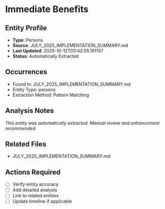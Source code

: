 # Immediate Benefits

## Entity Profile
- **Type**: Persons
- **Source**: JULY_2025_IMPLEMENTATION_SUMMARY.md
- **Last Updated**: 2025-10-12T03:42:05.191157
- **Status**: Automatically Extracted

## Occurrences
- Found in: JULY_2025_IMPLEMENTATION_SUMMARY.md
- Entity Type: persons
- Extraction Method: Pattern Matching

## Analysis Notes
*This entity was automatically extracted. Manual review and enhancement recommended.*

## Related Files
- JULY_2025_IMPLEMENTATION_SUMMARY.md

## Actions Required
- [ ] Verify entity accuracy
- [ ] Add detailed analysis
- [ ] Link to related entities
- [ ] Update timeline if applicable
